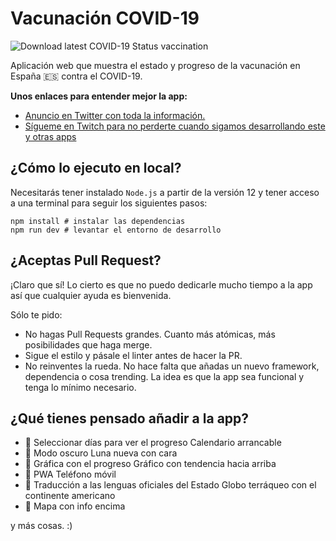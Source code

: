# Vacunación COVID-19
![Download latest COVID-19 Status vaccination](https://github.com/midudev/covid-vacuna/workflows/Download%20latest%20COVID-19%20Status%20vaccination/badge.svg)

Aplicación web que muestra el estado y progreso de la vacunación en España 🇪🇸 contra el COVID-19.

**Unos enlaces para entender mejor la app:**
* [Anuncio en Twitter con toda la información.](https://twitter.com/midudev/status/1352231403136708611)
* [Sígueme en Twitch para no perderte cuando sigamos desarrollando este y otras apps](https://www.twitch.tv/midudev)

## ¿Cómo lo ejecuto en local?

Necesitarás tener instalado `Node.js` a partir de la versión 12 y tener acceso a una terminal para seguir los siguientes pasos:

```
npm install # instalar las dependencias
npm run dev # levantar el entorno de desarrollo
```

## ¿Aceptas Pull Request?

¡Claro que sí! Lo cierto es que no puedo dedicarle mucho tiempo a la app así que cualquier ayuda es bienvenida.

Sólo te pido:

- No hagas Pull Requests grandes. Cuanto más atómicas, más posibilidades que haga merge.
- Sigue el estilo y pásale el linter antes de hacer la PR.
- No reinventes la rueda. No hace falta que añadas un nuevo framework, dependencia o cosa trending. La idea es que la app sea funcional y tenga lo mínimo necesario.

## ¿Qué tienes pensado añadir a la app?

* 🔹 Seleccionar días para ver el progreso Calendario arrancable
* 🔹 Modo oscuro Luna nueva con cara
* 🔹 Gráfica con el progreso Gráfico con tendencia hacia arriba
* 🔹 PWA Teléfono móvil
* 🔹 Traducción a las lenguas oficiales del Estado Globo terráqueo con el continente americano
* 🔹 Mapa con info encima

y más cosas. :)
